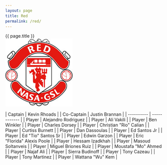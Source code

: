 ```yaml
---
layout: page
title: Red
permalink: /red/
---
```


<div class="card mt-3">
<div class="card-header text-center bg-red text-white">{{ page.title }}</div>
<div class="card-body mx-auto">
<div class="row">
<div class="col-md-4 mb-3 d-flex justify-content-center">
    <img src="/images/teams/red.jpg" class="img-fluid my-auto rounded"/>
</div>

<div class="col-md-8 d-flex justify-content-center" markdown=1>

| Captain | Kevin Rhoads |
| Co-Captain | Justin Brannan |
| ---------- | ------------ |
| Player | Alejandro Rodriguez |
| Player | Ali Vakili |
| Player | Ben Winkler |
| Player | Charles Dorsey |
| Player | Christian "Rio" Calian |
| Player | Curtiss Burnett |
| Player | Dan Dassoulas |
| Player | Ed Santos Jr |
| Player | Ed "Tio" Santos Sr |
| Player | Edwin Garzon |
| Player | Eric "Florida" Alexis Poole |
| Player | Hessam Izadkhah |
| Player | Masoud Soltanveis |
| Player | Miguel Briones Ruiz |
| Player | Moustafa "Mo" Ahmed |
| Player | Najaf Ali  |
| Player | Sierra Budinoff |
| Player | Tony Cazeau |
| Player | Tony Martinez |
| Player | Wattana "Wu" Kem |

</div>

</div>
</div>
</div>
